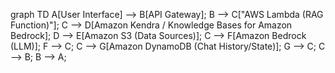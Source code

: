 graph TD
    A[User Interface] --> B[API Gateway];
    B --> C["AWS Lambda (RAG Function)"];
    C --> D[Amazon Kendra / Knowledge Bases for Amazon Bedrock];
    D --> E[Amazon S3 (Data Sources)];
    C --> F[Amazon Bedrock (LLM)];
    F --> C;
    C --> G[Amazon DynamoDB (Chat History/State)];
    G --> C;
    C --> B;
    B --> A;
